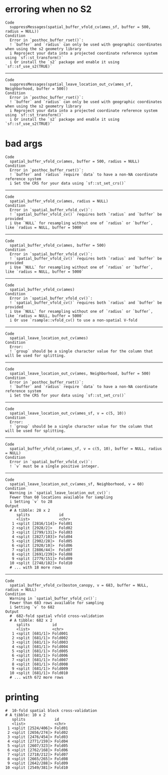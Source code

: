 # erroring when no S2

    Code
      suppressMessages(spatial_buffer_vfold_cv(ames_sf, buffer = 500, radius = NULL))
    Condition
      Error in `posthoc_buffer_rset()`:
      ! `buffer` and `radius` can only be used with geographic coordinates when using the s2 geometry library
      i Reproject your data into a projected coordinate reference system using `sf::st_transform()`
      i Or install the `s2` package and enable it using `sf::sf_use_s2(TRUE)`

---

    Code
      suppressMessages(spatial_leave_location_out_cv(ames_sf, Neighborhood, buffer = 500))
    Condition
      Error in `posthoc_buffer_rset()`:
      ! `buffer` and `radius` can only be used with geographic coordinates when using the s2 geometry library
      i Reproject your data into a projected coordinate reference system using `sf::st_transform()`
      i Or install the `s2` package and enable it using `sf::sf_use_s2(TRUE)`

# bad args

    Code
      spatial_buffer_vfold_cv(ames, buffer = 500, radius = NULL)
    Condition
      Error in `posthoc_buffer_rset()`:
      ! `buffer` and `radius` require `data` to have a non-NA coordinate reference system
      i Set the CRS for your data using `sf::st_set_crs()`

---

    Code
      spatial_buffer_vfold_cv(ames, radius = NULL)
    Condition
      Error in `spatial_buffer_vfold_cv()`:
      ! `spatial_buffer_vfold_cv()` requires both `radius` and `buffer` be provided
      i Use `NULL` for resampling without one of `radius` or `buffer`, like `radius = NULL, buffer = 5000`

---

    Code
      spatial_buffer_vfold_cv(ames, buffer = 500)
    Condition
      Error in `spatial_buffer_vfold_cv()`:
      ! `spatial_buffer_vfold_cv()` requires both `radius` and `buffer` be provided
      i Use `NULL` for resampling without one of `radius` or `buffer`, like `radius = NULL, buffer = 5000`

---

    Code
      spatial_buffer_vfold_cv(ames)
    Condition
      Error in `spatial_buffer_vfold_cv()`:
      ! `spatial_buffer_vfold_cv()` requires both `radius` and `buffer` be provided
      i Use `NULL` for resampling without one of `radius` or `buffer`, like `radius = NULL, buffer = 5000`
      i Or use `rsample::vfold_cv() to use a non-spatial V-fold

---

    Code
      spatial_leave_location_out_cv(ames)
    Condition
      Error:
      ! `group` should be a single character value for the column that will be used for splitting.

---

    Code
      spatial_leave_location_out_cv(ames, Neighborhood, buffer = 500)
    Condition
      Error in `posthoc_buffer_rset()`:
      ! `buffer` and `radius` require `data` to have a non-NA coordinate reference system
      i Set the CRS for your data using `sf::st_set_crs()`

---

    Code
      spatial_leave_location_out_cv(ames_sf, v = c(5, 10))
    Condition
      Error:
      ! `group` should be a single character value for the column that will be used for splitting.

---

    Code
      spatial_buffer_vfold_cv(ames_sf, v = c(5, 10), buffer = NULL, radius = NULL)
    Condition
      Error in `spatial_buffer_vfold_cv()`:
      ! `v` must be a single positive integer.

---

    Code
      spatial_leave_location_out_cv(ames_sf, Neighborhood, v = 60)
    Condition
      Warning in `spatial_leave_location_out_cv()`:
      Fewer than 60 locations available for sampling
      i Setting `v` to 28
    Output
      # A tibble: 28 x 2
         splits             id    
         <list>             <chr> 
       1 <split [2816/114]> Fold01
       2 <split [2928/2]>   Fold02
       3 <split [2799/131]> Fold03
       4 <split [2827/103]> Fold04
       5 <split [2902/28]>  Fold05
       6 <split [2920/10]>  Fold06
       7 <split [2886/44]>  Fold07
       8 <split [2691/239]> Fold08
       9 <split [2779/151]> Fold09
      10 <split [2748/182]> Fold10
      # ... with 18 more rows

---

    Code
      spatial_buffer_vfold_cv(boston_canopy, v = 683, buffer = NULL, radius = NULL)
    Condition
      Warning in `spatial_buffer_vfold_cv()`:
      Fewer than 683 rows available for sampling
      i Setting `v` to 682
    Output
      #  682-fold spatial vfold cross-validation 
      # A tibble: 682 x 2
         splits          id     
         <list>          <chr>  
       1 <split [681/1]> Fold001
       2 <split [681/1]> Fold002
       3 <split [681/1]> Fold003
       4 <split [681/1]> Fold004
       5 <split [681/1]> Fold005
       6 <split [681/1]> Fold006
       7 <split [681/1]> Fold007
       8 <split [681/1]> Fold008
       9 <split [681/1]> Fold009
      10 <split [681/1]> Fold010
      # ... with 672 more rows

# printing

    #  10-fold spatial block cross-validation 
    # A tibble: 10 x 2
       splits             id    
       <list>             <chr> 
     1 <split [2524/406]> Fold01
     2 <split [2656/274]> Fold02
     3 <split [2476/454]> Fold03
     4 <split [2771/159]> Fold04
     5 <split [2607/323]> Fold05
     6 <split [2762/168]> Fold06
     7 <split [2718/212]> Fold07
     8 <split [2665/265]> Fold08
     9 <split [2642/288]> Fold09
    10 <split [2549/381]> Fold10

